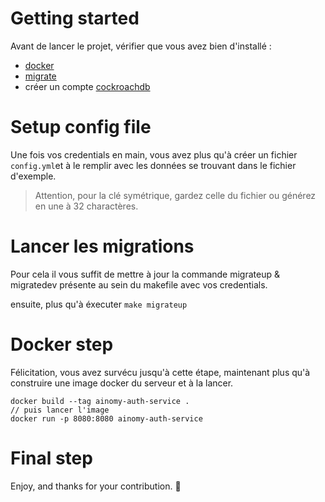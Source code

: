# Getting started
Avant de lancer le projet, vérifier que vous avez bien d'installé :

- [docker](https://docs.docker.com/desktop/install/windows-install/#:~:text=Double%2Dclick%20Docker%20Desktop%20Installer,bottom%20of%20your%20web%20browser.)
- [migrate](https://github.com/golang-migrate/migrate/blob/master/cmd/migrate/README.md)
- créer un compte [cockroachdb](https://www.cockroachlabs.com/)

# Setup config file
Une fois vos credentials en main, vous avez plus qu'à créer un fichier `config.yml`et à le remplir avec les données se trouvant dans le fichier d'exemple.
> Attention, pour la clé symétrique, gardez celle du fichier ou générez en une à 32 charactères.
# Lancer les migrations
Pour cela il vous suffit de mettre à jour la commande migrateup & migratedev présente au sein du makefile avec vos credentials.

ensuite, plus qu'à éxecuter `make migrateup`

# Docker step
Félicitation, vous avez survécu jusqu'à cette étape, maintenant plus qu'à construire une image docker du serveur et à la lancer.

```
docker build --tag ainomy-auth-service .
// puis lancer l'image
docker run -p 8080:8080 ainomy-auth-service
```
# Final step

Enjoy, and thanks for your contribution. 🎉